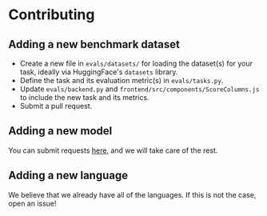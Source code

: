 # Contributing

## Adding a new benchmark dataset

- Create a new file in `evals/datasets/` for loading the dataset(s) for your task, ideally via HuggingFace's `datasets` library.
- Define the task and its evaluation metric(s) in `evals/tasks.py`.
- Update `evals/backend.py` and `frontend/src/components/ScoreColumns.js` to include the new task and its metrics.
- Submit a pull request.

## Adding a new model

You can submit requests [here](https://forms.gle/ckvY9pS7XLcHYnaV8), and we will take care of the rest.

## Adding a new language

We believe that we already have all of the languages. If this is not the case, open an issue!
